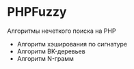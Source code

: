 # PHPFuzzy
Алгоритмы нечеткого поиска на PHP

* Алгоритм хэширования по сигнатуре
* Алгоритм BK-деревьев
* Алгоритм N-грамм
